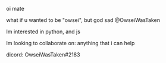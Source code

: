 <p>

oi mate

what if u wanted to be "owsei", but god sad @OwseiWasTaken

Im interested in python, and js

Im looking to collaborate on: anything that i can help

dicord: OwseiWasTaken#2183

</p>
